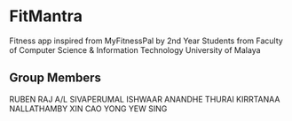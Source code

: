 # FitMantra

Fitness app inspired from MyFitnessPal by 2nd Year Students from Faculty of Computer Science & Information Technology University of Malaya

## Group Members

RUBEN RAJ A/L SIVAPERUMAL
ISHWAAR ANANDHE THURAI
KIRRTANAA NALLATHAMBY 
XIN CAO
YONG YEW SING

